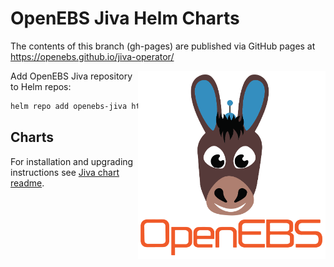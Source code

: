# OpenEBS Jiva Helm Charts

The contents of this branch (gh-pages) are published via GitHub pages at https://openebs.github.io/jiva-operator/


<img width="300" align="right" alt="OpenEBS Logo" src="https://raw.githubusercontent.com/cncf/artwork/master/projects/openebs/stacked/color/openebs-stacked-color.png" xmlns="http://www.w3.org/1999/html">

Add OpenEBS Jiva repository to Helm repos:

```bash
helm repo add openebs-jiva https://openebs.github.io/jiva-operator
```

## Charts

For installation and upgrading instructions see [Jiva chart readme](https://github.com/openebs/jiva-operator/blob/master/deploy/helm/charts/README.md).
